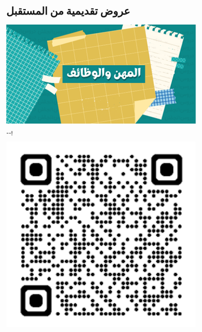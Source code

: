 # عروض تقديمية من المستقبل

![enter image description here](https://github.com/kemo-1/taibah_slides/blob/master/assets/image.png?raw=true)

--!

![enter image description here](https://github.com/kemo-1/taibah_slides/blob/master/assets/image-1.png?raw=true)
<!--stackedit_data:
eyJoaXN0b3J5IjpbLTE4MzEzOTY5NjcsMTYxNzI1Mzk0NF19
-->
